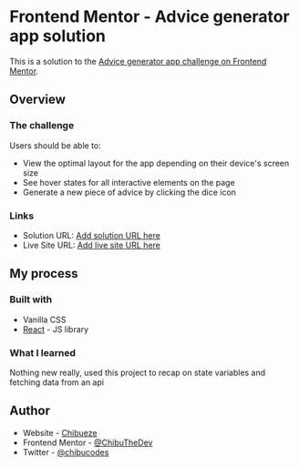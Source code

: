 # Frontend Mentor - Advice generator app solution

This is a solution to the [Advice generator app challenge on Frontend Mentor](https://www.frontendmentor.io/challenges/advice-generator-app-QdUG-13db). 

## Overview

### The challenge

Users should be able to:

- View the optimal layout for the app depending on their device's screen size
- See hover states for all interactive elements on the page
- Generate a new piece of advice by clicking the dice icon



### Links

- Solution URL: [Add solution URL here](https://your-solution-url.com)
- Live Site URL: [Add live site URL here](https://your-live-site-url.com)

## My process

### Built with

- Vanilla CSS 
- [React](https://react.dev/) - JS library




### What I learned
Nothing new really, used this project to  recap on state variables and fetching data from an api



## Author

- Website - [Chibueze](https://chibudev.vercel.app)
- Frontend Mentor - [@ChibuTheDev](https://www.frontendmentor.io/profile/ChibuTheDev)
- Twitter - [@chibucodes](https://twitter.com/chibucodes)



